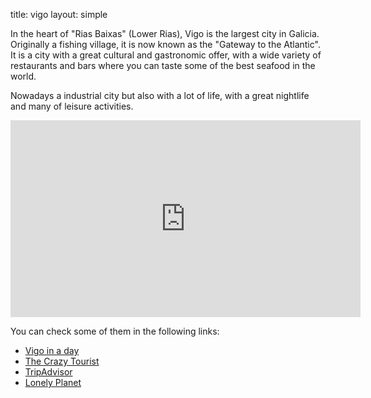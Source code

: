 title: vigo
layout: simple

In the heart of "Rias Baixas" (Lower Rias), Vigo is the largest city in Galicia. Originally a fishing village, it is now known as the "Gateway to the Atlantic". It is a city with a great cultural and gastronomic offer, with a wide variety of restaurants and bars where you can taste some of the best seafood in the world.

Nowadays a industrial city but also with a lot of life, with a great nightlife and many of leisure activities.

<iframe width="560" height="315" src="https://www.youtube.com/embed/yv0QRtUnfHE?si=9OWWdqfHIasWLmi8" title="YouTube video player" frameborder="0" allow="accelerometer; autoplay; clipboard-write; encrypted-media; gyroscope; picture-in-picture; web-share" allowfullscreen></iframe>

You can check some of them in the following links:

- [Vigo in a day](https://www.turismodevigo.org/en/vigo-day)
- [The Crazy Tourist](https://www.thecrazytourist.com/15-best-things-vigo-spain/)
- [TripAdvisor](https://www.tripadvisor.com/Attractions-g187509-Activities-Vigo_Province_of_Pontevedra_Galicia.html)
- [Lonely Planet](https://www.lonelyplanet.com/spain/galicia/vigo)
